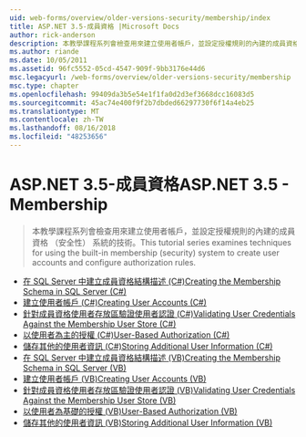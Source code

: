```yaml
---
uid: web-forms/overview/older-versions-security/membership/index
title: ASP.NET 3.5-成員資格 |Microsoft Docs
author: rick-anderson
description: 本教學課程系列會檢查用來建立使用者帳戶，並設定授權規則的內建的成員資格 （安全性） 系統的技術。
ms.author: riande
ms.date: 10/05/2011
ms.assetid: 96fc5552-05cd-4547-909f-9bb3176e44d6
msc.legacyurl: /web-forms/overview/older-versions-security/membership
msc.type: chapter
ms.openlocfilehash: 99409da3b5e54e1f1fa0d2d3ef3668dcc16083d5
ms.sourcegitcommit: 45ac74e400f9f2b7dbded66297730f6f14a4eb25
ms.translationtype: MT
ms.contentlocale: zh-TW
ms.lasthandoff: 08/16/2018
ms.locfileid: "48253656"
---
```

<a name="aspnet-35---membership"></a><span data-ttu-id="ae8c1-103">ASP.NET 3.5-成員資格</span><span class="sxs-lookup"><span data-stu-id="ae8c1-103">ASP.NET 3.5 - Membership</span></span>
====================
> <span data-ttu-id="ae8c1-104">本教學課程系列會檢查用來建立使用者帳戶，並設定授權規則的內建的成員資格 （安全性） 系統的技術。</span><span class="sxs-lookup"><span data-stu-id="ae8c1-104">This tutorial series examines techniques for using the built-in membership (security) system to create user accounts and configure authorization rules.</span></span>


- [<span data-ttu-id="ae8c1-105">在 SQL Server 中建立成員資格結構描述 (C#)</span><span class="sxs-lookup"><span data-stu-id="ae8c1-105">Creating the Membership Schema in SQL Server (C#)</span></span>](creating-the-membership-schema-in-sql-server-cs.md)
- [<span data-ttu-id="ae8c1-106">建立使用者帳戶 (C#)</span><span class="sxs-lookup"><span data-stu-id="ae8c1-106">Creating User Accounts (C#)</span></span>](creating-user-accounts-cs.md)
- [<span data-ttu-id="ae8c1-107">針對成員資格使用者存放區驗證使用者認證 (C#)</span><span class="sxs-lookup"><span data-stu-id="ae8c1-107">Validating User Credentials Against the Membership User Store (C#)</span></span>](validating-user-credentials-against-the-membership-user-store-cs.md)
- [<span data-ttu-id="ae8c1-108">以使用者為主的授權 (C#)</span><span class="sxs-lookup"><span data-stu-id="ae8c1-108">User-Based Authorization (C#)</span></span>](user-based-authorization-cs.md)
- [<span data-ttu-id="ae8c1-109">儲存其他的使用者資訊 (C#)</span><span class="sxs-lookup"><span data-stu-id="ae8c1-109">Storing Additional User Information (C#)</span></span>](storing-additional-user-information-cs.md)
- [<span data-ttu-id="ae8c1-110">在 SQL Server 中建立成員資格結構描述 (VB)</span><span class="sxs-lookup"><span data-stu-id="ae8c1-110">Creating the Membership Schema in SQL Server (VB)</span></span>](creating-the-membership-schema-in-sql-server-vb.md)
- [<span data-ttu-id="ae8c1-111">建立使用者帳戶 (VB)</span><span class="sxs-lookup"><span data-stu-id="ae8c1-111">Creating User Accounts (VB)</span></span>](creating-user-accounts-vb.md)
- [<span data-ttu-id="ae8c1-112">針對成員資格使用者存放區驗證使用者認證 (VB)</span><span class="sxs-lookup"><span data-stu-id="ae8c1-112">Validating User Credentials Against the Membership User Store (VB)</span></span>](validating-user-credentials-against-the-membership-user-store-vb.md)
- [<span data-ttu-id="ae8c1-113">以使用者為基礎的授權 (VB)</span><span class="sxs-lookup"><span data-stu-id="ae8c1-113">User-Based Authorization (VB)</span></span>](user-based-authorization-vb.md)
- [<span data-ttu-id="ae8c1-114">儲存其他的使用者資訊 (VB)</span><span class="sxs-lookup"><span data-stu-id="ae8c1-114">Storing Additional User Information (VB)</span></span>](storing-additional-user-information-vb.md)
